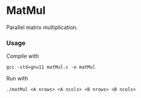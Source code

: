 # MatMul

Parallel matrix multiplication.

### Usage

Compile with

```
gcc -std=gnu11 matMul.c -o matMul
```

Run with

```
./matMul <A nrows> <A ncols> <B nrows> <B ncols>
```
